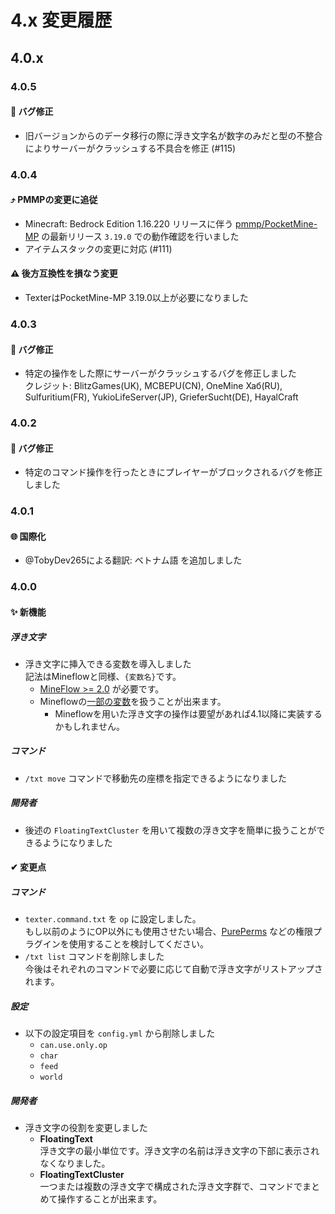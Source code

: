 # 4.x 変更履歴

## 4.0.x

### 4.0.5

#### :bug: バグ修正

- 旧バージョンからのデータ移行の際に浮き文字名が数字のみだと型の不整合によりサーバーがクラッシュする不具合を修正 (#115)

### 4.0.4

#### :arrow_heading_up: PMMPの変更に追従

- Minecraft: Bedrock Edition 1.16.220 リリースに伴う [pmmp/PocketMine-MP](https://github.com/pmmp/PocketMine-MP) の最新リリース `3.19.0` での動作確認を行いました
- アイテムスタックの変更に対応 (#111)

#### :warning: 後方互換性を損なう変更

- TexterはPocketMine-MP 3.19.0以上が必要になりました

### 4.0.3

#### :bug: バグ修正

- 特定の操作をした際にサーバーがクラッシュするバグを修正しました  
  クレジット: BlitzGames(UK), MCBEPU(CN), OneMine Хаб(RU), Sulfuritium(FR), YukioLifeServer(JP), GrieferSucht(DE), HayalCraft
  
### 4.0.2

#### :bug: バグ修正

- 特定のコマンド操作を行ったときにプレイヤーがブロックされるバグを修正しました

### 4.0.1

#### :globe_with_meridians: 国際化

- @TobyDev265による翻訳: ベトナム語 を追加しました

### 4.0.0

#### ✨ 新機能

##### 浮き文字

- 浮き文字に挿入できる変数を導入しました  
  記法はMineflowと同様、`{変数名}`です。
  - [MineFlow >= 2.0](https://poggit.pmmp.io/p/Mineflow) が必要です。
  - Mineflowの[一部の変数](/.github/readme/ja_jp.md#変数)を扱うことが出来ます。
    - Mineflowを用いた浮き文字の操作は要望があれば4.1以降に実装するかもしれません。

##### コマンド

- `/txt move` コマンドで移動先の座標を指定できるようになりました

##### 開発者

- 後述の `FloatingTextCluster` を用いて複数の浮き文字を簡単に扱うことができるようになりました

#### ✔ 変更点

##### コマンド

- `texter.command.txt` を `op` に設定しました。  
  もし以前のようにOP以外にも使用させたい場合、[PurePerms](https://poggit.pmmp.io/p/PurePerms) などの権限プラグインを使用することを検討してください。
- `/txt list` コマンドを削除しました  
  今後はそれぞれのコマンドで必要に応じて自動で浮き文字がリストアップされます。

##### 設定

- 以下の設定項目を `config.yml` から削除しました
  - `can.use.only.op`
  - `char`
  - `feed`
  - `world`

##### 開発者

- 浮き文字の役割を変更しました
	- **FloatingText**  
		浮き文字の最小単位です。浮き文字の名前は浮き文字の下部に表示されなくなりました。
	- **FloatingTextCluster**  
		一つまたは複数の浮き文字で構成された浮き文字群で、コマンドでまとめて操作することが出来ます。